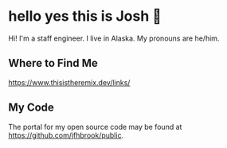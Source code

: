 # hello yes this is Josh 👋

Hi! I'm a staff engineer. I live in Alaska. My pronouns are he/him.

## Where to Find Me

<https://www.thisistheremix.dev/links/>

## My Code

The portal for my open source code may be found at
<https://github.com/jfhbrook/public>.
